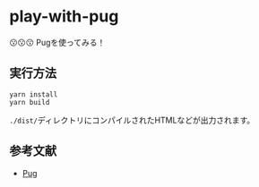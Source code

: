 # play-with-pug

😗😗😗 Pugを使ってみる！  

## 実行方法

```shell
yarn install
yarn build
```

`./dist/`ディレクトリにコンパイルされたHTMLなどが出力されます。  

## 参考文献

- [Pug](https://pugjs.org/api/getting-started.html)
